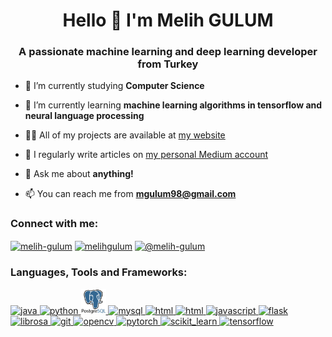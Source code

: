 <h1 align="center">Hello 🤙 I'm Melih GULUM</h1>
<h3 align="center">A passionate machine learning and deep learning developer from Turkey</h3>

- 🔭 I’m currently studying **Computer Science**

- 🌱 I’m currently learning **machine learning algorithms in tensorflow and neural language processing**

- 👨‍💻 All of my projects are available at [my website](https://melihgulum.github.io/MelihGLM/)

- 📝 I regularly write articles on [my personal Medium account](https://medium.com/@mgulum98)

- 💬 Ask me about **anything!**

- 📫 You can reach me from **mgulum98@gmail.com**

<h3 align="left">Connect with me:</h3>
<p align="left">
<a href="https://www.linkedin.com/in/melih-gulum-62b0b9200/" target="blank"><img align="center" src="https://raw.githubusercontent.com/rahuldkjain/github-profile-readme-generator/master/src/images/icons/Social/linked-in-alt.svg" alt="melih-gulum" height="30" width="40" /></a>
<a href="https://www.instagram.com/melih.gulum/" target="blank"><img align="center" src="https://raw.githubusercontent.com/rahuldkjain/github-profile-readme-generator/master/src/images/icons/Social/instagram.svg" alt="melihgulum" height="30" width="40" /></a>
<a href="https://medium.com/@mgulum98" target="blank"><img align="center" src="https://raw.githubusercontent.com/rahuldkjain/github-profile-readme-generator/master/src/images/icons/Social/medium.svg" alt="@melih-gulum" height="30" width="40" /></a>
</p>

<h3 align="left">Languages, Tools and Frameworks:</h3>
<p align="left"> 
<a href="https://www.java.com/en/" target="_blank"> <img src="https://www.vectorlogo.zone/logos/java/java-icon.svg" alt="java" width="40" height="40"/> </a>
<a href="https://www.python.org/" target="_blank"> <img src="https://www.vectorlogo.zone/logos/python/python-icon.svg" alt="python" width="40" height="40"/> </a>
<a href="https://www.postgresql.org" target="_blank"> <img src="https://raw.githubusercontent.com/devicons/devicon/master/icons/postgresql/postgresql-original-wordmark.svg" alt="postgresql" width="40" height="40"/> </a> 
<a href="https://www.mysql.com" target="_blank"> <img src="https://www.vectorlogo.zone/logos/mysql/mysql-official.svg" alt="mysql" width="40" height="40"/> </a>   
<a href="https://html.com" target="_blank"> <img src="https://www.vectorlogo.zone/logos/w3_html5/w3_html5-icon.svg" alt="html" width="40" height="40"/> </a>
<a href="https://www.w3.org/Style/CSS/Overview.en.html" target="_blank"> <img src="https://www.vectorlogo.zone/logos/w3_css/w3_css-official.svg" alt="html" width="40" height="40"/> </a>
<a href="https://www.javascript.com/" target="_blank"> <img src="https://www.vectorlogo.zone/logos/javascript/javascript-icon.svg" alt="javascript" width="40" height="40"/> </a>  
<a href="https://flask.palletsprojects.com/" target="_blank"> <img src="https://www.vectorlogo.zone/logos/pocoo_flask/pocoo_flask-icon.svg" alt="flask" width="40" height="40"/> </a>
<a href="https://librosa.org/doc/latest/index.html" target="_blank"> <img src="https://user-images.githubusercontent.com/81585804/167391577-acafed45-3c9f-49af-b098-ca360b88960f.svg" alt="librosa" width="40" height="40"/> </a>
<a href="https://git-scm.com/" target="_blank"> <img src="https://www.vectorlogo.zone/logos/git-scm/git-scm-icon.svg" alt="git" width="40" height="40"/> </a> 
<a href="https://opencv.org/" target="_blank"> <img src="https://www.vectorlogo.zone/logos/opencv/opencv-icon.svg" alt="opencv" width="40" height="40"/> </a> 
<a href="https://pytorch.org/" target="_blank"> <img src="https://www.vectorlogo.zone/logos/pytorch/pytorch-icon.svg" alt="pytorch" width="40" height="40"/> </a> 
<a href="https://scikit-learn.org/" target="_blank"> <img src="https://upload.wikimedia.org/wikipedia/commons/0/05/Scikit_learn_logo_small.svg" alt="scikit_learn" width="40" height="40"/> </a> 
<a href="https://www.tensorflow.org" target="_blank"> <img src="https://www.vectorlogo.zone/logos/tensorflow/tensorflow-icon.svg" alt="tensorflow" width="40" height="40"/> </a> 

</p>
<!--<p align='center'>
  <img align="left"  src="https://github-readme-stats.vercel.app/api/top-langs?username=MelihGulum&show_icons=true&title_color=fff&icon_color=79ff97&text_color=efefef&bg_color=24292e" alt="MelihGulum" />
</p>-->
<!--<img src="https://github-readme-stats.vercel.app/api/top-langs/?username=MelihGulum&layout=compact" /> -->
<!---<p align='center'>
  <img align="center" src="https://github-readme-stats.vercel.app/api?username=MelihGulum&show_icons=true&title_color=fff&icon_color=79ff97&text_color=efefef&bg_color=24292e" alt="MelihGulum">
</p>-->
